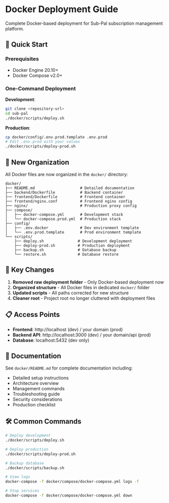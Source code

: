 # Docker Deployment Guide

Complete Docker-based deployment for Sub-Pal subscription management platform.

## 🚀 Quick Start

### Prerequisites
- Docker Engine 20.10+
- Docker Compose v2.0+

### One-Command Deployment

**Development**:
```bash
git clone <repository-url>
cd sub-pal
./docker/scripts/deploy.sh
```

**Production**:
```bash
cp docker/config/.env.prod.template .env.prod
# Edit .env.prod with your values
./docker/scripts/deploy-prod.sh
```

## 📁 New Organization

All Docker files are now organized in the `docker/` directory:

```
docker/
├── README.md                    # Detailed documentation
├── backend/Dockerfile           # Backend container
├── frontend/Dockerfile          # Frontend container
├── frontend/nginx.conf          # Frontend nginx config
├── nginx/                       # Production proxy config
├── compose/
│   ├── docker-compose.yml       # Development stack
│   └── docker-compose.prod.yml  # Production stack
├── config/
│   ├── .env.docker              # Dev environment template
│   └── .env.prod.template       # Prod environment template
└── scripts/
    ├── deploy.sh               # Development deployment
    ├── deploy-prod.sh          # Production deployment
    ├── backup.sh               # Database backup
    └── restore.sh              # Database restore
```

## 🔧 Key Changes

1. **Removed raw deployment folder** - Only Docker-based deployment now
2. **Organized structure** - All Docker files in dedicated `docker/` folder
3. **Updated scripts** - All paths corrected for new structure
4. **Cleaner root** - Project root no longer cluttered with deployment files

## 📋 Access Points

- **Frontend**: http://localhost (dev) / your domain (prod)
- **Backend API**: http://localhost:3000 (dev) / your domain/api (prod)
- **Database**: localhost:5432 (dev only)

## 📖 Documentation

See `docker/README.md` for complete documentation including:
- Detailed setup instructions
- Architecture overview
- Management commands
- Troubleshooting guide
- Security considerations
- Production checklist

## 🛠️ Common Commands

```bash
# Deploy development
./docker/scripts/deploy.sh

# Deploy production
./docker/scripts/deploy-prod.sh

# Backup database
./docker/scripts/backup.sh

# View logs
docker-compose -f docker/compose/docker-compose.yml logs -f

# Stop services
docker-compose -f docker/compose/docker-compose.yml down
```
